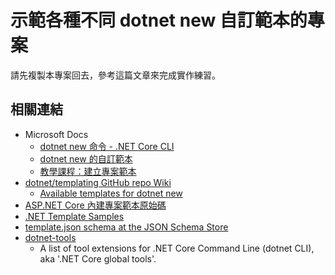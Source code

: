 # 示範各種不同 dotnet new 自訂範本的專案

請先複製本專案回去，參考這篇文章來完成實作練習。

## 相關連結

- Microsoft Docs
  - [dotnet new 命令 - .NET Core CLI](https://docs.microsoft.com/zh-tw/dotnet/core/tools/dotnet-new)
  - [dotnet new 的自訂範本](https://docs.microsoft.com/zh-tw/dotnet/core/tools/custom-templates)
  - [教學課程：建立專案範本](https://docs.microsoft.com/zh-tw/dotnet/core/tutorials/cli-templates-create-item-template)
- [dotnet/templating GitHub repo Wiki](https://github.com/dotnet/templating/wiki)
  - [Available templates for dotnet new](https://github.com/dotnet/templating/wiki/Available-templates-for-dotnet-new)
- [ASP.NET Core 內建專案範本原始碼](https://github.com/dotnet/aspnetcore/tree/master/src/ProjectTemplates)
- [.NET Template Samples](https://github.com/dotnet/dotnet-template-samples)
- [template.json schema at the JSON Schema Store](http://json.schemastore.org/template)
- [dotnet-tools](https://github.com/natemcmaster/dotnet-tools)
  - A list of tool extensions for .NET Core Command Line (dotnet CLI), aka '.NET Core global tools'.

